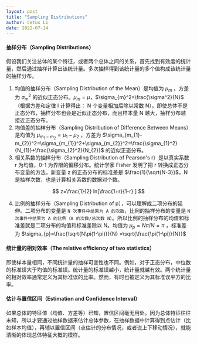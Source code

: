 ```yaml
---
layout: post
title: "Sampling Distributions"
author: Cetus Li
date: 2022-07-14
---
```


#### **抽样分布（Sampling Distributions）**
假设我们关注总体的某个特征，或者两个总体之间的关系，首先找到有效度的统计量，然后通过抽样计算出该统计量。多次抽样得到该统计量的多个值构成该统计量的抽样分布。
1. 均值的抽样分布（Sampling Distribution of the Mean）是均值为 $\mu_{m}$ ，方差为 $\sigma_{m}^2$ 的近似正态分布。$\mu_{m}=\mu$，$\sigma_{m}^2=\frac{\sigma^2}{N}$ （根据方差和定律 I 计算得出： N 个变量相加后除以常数 N）。即使总体不是正态分布，抽样分布也会是近似正态分布，而且样本量 N 越大，抽样分布越接近正态分布。
2. 均值差的抽样分布（Sampling Distribution of Difference Between Means）是均值为 $\mu_{m_{1}-m_{2}}=\mu_{1}-\mu_{2}$ ，方差为 $\sigma_{m_{1}-m_{2}}^2=\sigma_{m_{1}}^2+\sigma_{m_{2}}^2=\frac{\sigma_{1}^2}{N_{1}}+\frac{\sigma_{2}^2}{N_{2}}$ 的近似正态分布。
3. 相关系数的抽样分布（Sampling Distribution of Pearson's r）是以真实系数 r 为均值，0-1 为界限的偏移分布。统计学家 Fisher 发明了把 r 转换成正态分布变量的方法，新变量 z 的正态分布的标准差是 $\frac{1}{\sqrt{N-3}}$，N 是抽样次数，也是计算相关系数的数据对个数。

$$ z=\frac{1}{2} ln[\frac{1+r}{1-r} ] $$

 4. 比例的抽样分布（Sampling Distribution of p），可以理解成二项分布的延伸。二项分布的变量是 `N 次事件中结果为 A 的次数`，比例的抽样分布的变量是 `N 次事件中结果为 A 的比例（A 的次数/总次数 N）`。所以比例的抽样分布的均值和标准差就是二项分布的均值和标准差除以 N。均值为 $\mu_{p}=N\pi/N=\pi$ ，标准差为 $\sigma_{p}=\frac{\sqrt{N\pi(1-\pi)}}{N} =\sqrt{\frac{\pi(1-\pi)}{N}}$

#### **统计量的相对效率（The relative efficiency of two statistics）**
即使样本量相同，不同统计量的抽样可变性也不同。例如，对于正态分布，中位数的标准误大于均值的标准误。统计量的标准误越小，统计量就越有效。两个统计量的相对效率通常定义为其标准误的比率。然而，有时也被定义为其标准误平方的比率。

#### **估计与置信区间（Estimation and Confidence Interval）**
如果总体的特征值（均值、方差等）已知，置信区间毫无用处。因为总体特征往往未知，所以才要通过抽样数据来估计总体参数，在抽样数据中计算得到点估计（比如样本均值），再辅以置信区间（点估计的分布情况，或者说上下移动情况），就能清晰的体现总体特征大概的模样。
